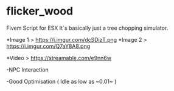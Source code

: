 # flicker_wood
Fivem Script for ESX
It`s basically just a tree chopping simulator.

*Image 1 > https://i.imgur.com/dcSDizT.png
*Image 2 > https://i.imgur.com/Q7aY8A8.png

*Video > https://streamable.com/e9nn6w


-NPC Interaction 

-Good Optimisation ( Idle as low as ~0.01~ )


